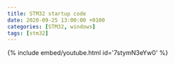 ```yaml
---
title: STM32 startup code
date: 2020-09-25 13:00:00 +0100
categories: [STM32, windows]
tags: [stm32]
---
```


{% include embed/youtube.html id='7stymN3eYw0' %}